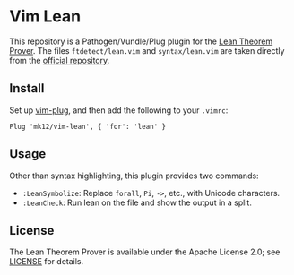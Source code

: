 # Vim Lean

This repository is a Pathogen/Vundle/Plug plugin for the [Lean Theorem Prover][1]. The files `ftdetect/lean.vim` and `syntax/lean.vim` are taken directly from the [official repository][2].

## Install

Set up [vim-plug][3], and then add the following to your `.vimrc`:

```vim
Plug 'mk12/vim-lean', { 'for': 'lean' }
```

## Usage

Other than syntax highlighting, this plugin provides two commands:

- `:LeanSymbolize`: Replace `forall`, `Pi`, `->`, etc., with Unicode characters.
- `:LeanCheck`: Run lean on the file and show the output in a split.

## License

The Lean Theorem Prover is available under the Apache License 2.0; see [LICENSE](LICENSE) for details.

[1]: https://github.com/leanprover/lean
[2]: https://github.com/leanprover/lean/tree/a8db8bc61a0b00379b3d0be8ecaf0d0858dc82ee/src/vim
[3]: https://github.com/junegunn/vim-plug